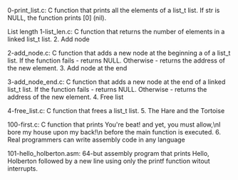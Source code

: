 0-print_list.c: C function that prints all the elements of a list_t list. If str is NULL, the function prints [0] (nil).

List length
1-list_len.c: C function that returns the number of elements in a linked list_t list. 2. Add node

2-add_node.c: C function that adds a new node at the beginning a of a list_t list. If the function fails - returns NULL. Otherwise - returns the address of the new element. 3. Add node at the end

3-add_node_end.c: C function that adds a new node at the end of a linked list_t list. If the function fails - returns NULL. Otherwise - returns the address of the new element. 4. Free list

4-free_list.c: C function that frees a list_t list. 5. The Hare and the Tortoise

100-first.c: C function that prints You're beat! and yet, you must allow,\nI bore my house upon my back!\n before the main function is executed. 6. Real programmers can write assembly code in any language

101-hello_holberton.asm: 64-but assembly program that prints Hello, Holberton followed by a new line using only the printf function witout interrupts.
